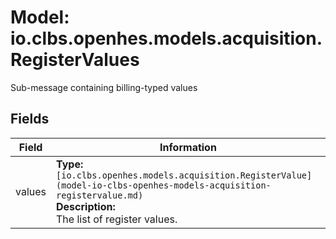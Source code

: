 # Model: io.clbs.openhes.models.acquisition.RegisterValues

Sub-message containing billing-typed values

## Fields

| Field | Information |
| --- | --- |
| values | <b>Type:</b> `[io.clbs.openhes.models.acquisition.RegisterValue](model-io-clbs-openhes-models-acquisition-registervalue.md)`<br><b>Description:</b><br>The list of register values. |

